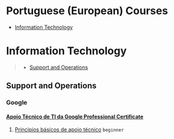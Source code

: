 # Portuguese (European) Courses
 - [Information Technology](#information-technology)
# Information Technology
> - [Support and Operations](#support-and-operations)
## Support and Operations
### Google
#### [Apoio Técnico de TI da Google Professional Certificate](https://www.coursera.org/specializations/google-it-pt2)
1. [Princípios básicos de apoio técnico](https://www.coursera.org/learn/technical-support-fundamentals-pt-pt) `beginner`
